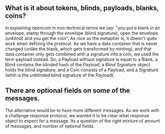 What is it about tokens, blinds, payloads, blanks, coins?
---------------------------------------------------------
In explaining opencoin in non-technical terms we say: "you put a blank 
in an envelope, stamp through the envelope (blind signature), open
the envelope (unblind) and you get the coin". 
As nice as the metapher is, it doesn't quite work when defining the 
protocol. As we have a data container that is never changed (unlike
the blank, which gets transformed by minting), and that data container
only gets combined with a signature into a coin, we used the term 
payload instead. So, a Payload without signature is equal to a Blank,
a Blind contains the blinded hash of the Payload, a Blind Signature 
object holds the blind signature, and a Coin consists of a Payload,
and a Signature (whih is the unblinded blind signature of the Payload).


There are optional fields on some of the messages.
--------------------------------------------------
The alternative would be to have more different messages. As we work
with a challenge response protocol, we wanted it to be clear what 
response object to expect for a message. Its a question of the right 
mixture of amount of messages, and number of optional fields.


